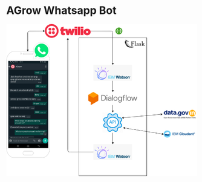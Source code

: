 # AGrow Whatsapp Bot

![AGrow Whatsapp Bot](https://github.com/bmk15897/agrow/blob/main/agrowWhatsappBot/AGrowWhatsappBotArchitecture.png)